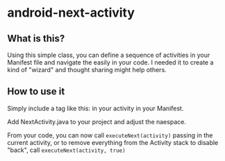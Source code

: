 # android-next-activity

## What is this?
Using this simple class, you can define a sequence of activities in your Manifest file and navigate the easily in your code. I needed it to create a kind of "wizard" and thought sharing might help others.

## How to use it
Simply include a tag like this:
    <meta-data android:name="NextActivity" android:value=".SecondActivity"/>
in your activity in your Manifest.

Add NextActivity.java to your project and adjust the naespace.

From your code, you can now call
`executeNext(activity)` passing in the current activity,
or to remove everything from the Activity stack to disable "back", call
`executeNext(activity, true)`
